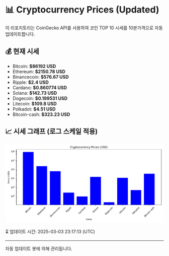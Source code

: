 
# 📊 Cryptocurrency Prices (Updated)

이 리포지토리는 CoinGecko API를 사용하여 코인 TOP 10 시세를 10분가격으로 자동 업데이트합니다.

## 💰 현재 시세
- Bitcoin: **$86192 USD**
- Ethereum: **$2150.78 USD**
- Binancecoin: **$576.67 USD**
- Ripple: **$2.4 USD**
- Cardano: **$0.860774 USD**
- Solana: **$142.73 USD**
- Dogecoin: **$0.199531 USD**
- Litecoin: **$109.8 USD**
- Polkadot: **$4.51 USD**
- Bitcoin-cash: **$323.23 USD**

## 📈 시세 그래프 (로그 스케일 적용)
![Crypto Prices](crypto_prices.png)

⏳ 업데이트 시간: 2025-03-03 23:17:13 (UTC)

---
자동 업데이트 봇에 의해 관리됩니다.
